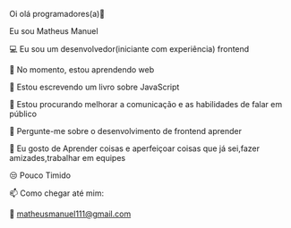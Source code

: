 Oi olá programadores(a)👋

Eu sou Matheus Manuel 

💻 Eu sou um desenvolvedor(iniciante com experiência) frontend

🔭 No momento, estou aprendendo web

🌱 Estou escrevendo um livro sobre JavaScript

🤔 Estou procurando melhorar a comunicação e as habilidades de falar em público

💬 Pergunte-me sobre o desenvolvimento de frontend aprender

💢 Eu gosto de Aprender coisas e aperfeiçoar coisas que já sei,fazer amizades,trabalhar em equipes

😒 Pouco Timido

📫 Como chegar até mim: 

📩 matheusmanuel111@gmail.com

